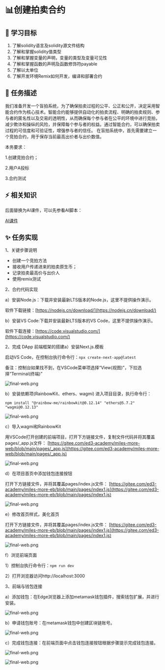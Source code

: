 # 📊创建拍卖合约

## **🚧 学习目标**

1. 了解solidity语言及solidity源文件结构
2. 了解和掌握solidity值类型
3. 了解和掌握变量的声明，变量的类型及变量可见性
4. 了解和掌握函数的声明及函数修饰符payable
5. 了解以太单位
6. 了解开发环境Remix如何开发，编译和部署合约

## **💚 任务描述**

我们准备开发一个盲拍系统，为了确保拍卖过程的公平、公正和公开，决定采用智能合约作为核心技术。智能合约能够提供自动化的拍卖流程、明确的拍卖规则、参与者的匿名性以及交易的透明性，从而确保每个参与者在公平的环境中进行竞拍，减少欺诈和操纵的风险，并保障每个参与者的权益。通过智能合约，可以确保拍卖过程的可信度和可验证性，增强参与者的信任。
 在盲拍系统中，首先需要建立一个竞拍合约，用于保存当前最高出价者与出价数值。

本务要求：

1.创建竞拍合约；

2.用户A投标

3.合约测试

## **⚡ 相关知识**

 后面替换为AI课件，可以先参看AI脚本：

<a href="https://docs.qq.com/sheet/DUUhnakNjSkZWWkt0?tab=ji2ydj" target="_blank">AI课件</a>

## **✨ 任务实现**

1、关键步骤说明

* 创建一个竞拍方法
* 接收用户传递进来的拍卖原生币；
* 记录拍卖最高价与出价人
* 使用remix测试

2、合约代码实现

a）安装Node.js：下载并安装最新LTS版本的Node.js，这里不提供操作演示。

软件下载链接：[https://nodejs.cn/download/](https://nodejs.cn/download/)

b）安装VS Code:下载并安装最新LTS版本的VS Code，这里不提供操作演示。

软件下载连接：[https://code.visualstudio.com/](https://code.visualstudio.com/)

2、完成 DApp 前端框架的搭建a）安装Next.js.模板

启动VS Code，在控制台执行命令行：`npx create-next-app@latest`

备注：控制台如果找不到，在VSCode菜单项选择“View(视图)”，下拉选择“Terminal(终端)”

![final-web.png](https://i.postimg.cc/7LLF7bQP/t1-01.png)

b）安装依赖项(RainbowKit、ethers、wagmi)
   进入项目目录，执行命令行：

```
npm install "@rainbow-me/rainbowkit@0.12.14" "ethers@5.7.2" "wagmi@0.12.13"
```

![final-web.png](https://i.postimg.cc/nzVbqDvM/t1-02.png)

 c）导入wagmi和RainbowKit

用VSCode打开创建的前端项目，打开下方链接文件，复制文件代码并将其覆盖pages/_app.js文件：
 [https://gitee.com/ed3-academy/miles-more-web/blob/main/pages/_app.js](https://gitee.com/ed3-academy/miles-more-web/blob/main/pages/_app.js)

![final-web.png](https://i.postimg.cc/pX9MHSKd/t1-03.png)

d）在项目首页中添加钱包连接按钮

   打开下方链接文件，并将其覆盖pages/index.js文件：
[https://gitee.com/ed3-academy/miles-more-eb/blob/main/pages/index1.js](https://gitee.com/ed3-academy/miles-more-eb/blob/main/pages/index1.js)

![final-web.png](https://i.postimg.cc/263CMSwH/t1-04.png)

e）修改首页样式，美化首页

   打开下方链接文件，并将其覆盖pages/index.js文件：
[https://gitee.com/ed3-academy/miles-more-eb/blob/main/pages/index1.js](https://gitee.com/ed3-academy/miles-more-eb/blob/main/pages/index1.js)

![final-web.png](https://i.postimg.cc/WbV1bTb4/t1-05.png)

f）浏览前端页面

   1）控制台执行命令行：`npm run dev`

   2）打开浏览器访问http://localhost:3000

3、前端与钱包连接

a）添加钱包：在Edge浏览器上添加metamask钱包插件，搜索钱包扩展，并进行安装。

![final-web.png](https://i.postimg.cc/5NPnXwHj/t1-22.png)

b）申请钱包账号：在metamask钱包中创建区块链账号。

![final-web.png](https://i.postimg.cc/L2zJYP3C/t1-18.png)

c）完成钱包连接：在前端页面中点击钱包连接按钮根据步骤提示完成钱包连接。

![final-web.png](https://i.postimg.cc/SspwFPs3/t1-19.png)

![final-web.png](https://i.postimg.cc/qq6ns1cB/t1-20.png)
